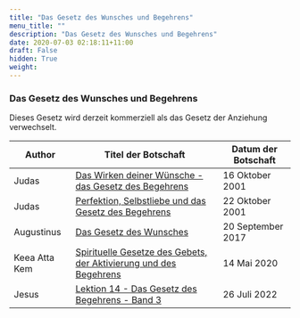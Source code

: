 ```yaml
---
title: "Das Gesetz des Wunsches und Begehrens"
menu_title: ""
description: "Das Gesetz des Wunsches und Begehrens"
date: 2020-07-03 02:18:11+11:00
draft: False
hidden: True
weight:
---
```

### Das Gesetz des Wunsches und Begehrens

Dieses Gesetz wird derzeit kommerziell als das Gesetz der Anziehung verwechselt.

**Author** | **Titel der Botschaft** | **Datum der Botschaft**
---|---|---
Judas | [Das Wirken deiner Wünsche - das Gesetz des Begehrens](/aktuelle-botschaften/aktuelle-botschaften-in-reihenfolge-des-datums/aktuelle-botschaften-2001/das-wirken-deiner-wuensche-das-gesetz-des-begehrens-hr-judas-16-oktober-2001/) | 16 Oktober 2001
Judas | [Perfektion, Selbstliebe und das Gesetz des Begehrens](/aktuelle-botschaften/aktuelle-botschaften-in-reihenfolge-des-datums/aktuelle-botschaften-2001/perfektion-selbstliebe-und-das-gesetz-des-begehrens-hr-judas-22-oktober-2001/) | 22 Oktober 2001
Augustinus | [Das Gesetz des Wunsches](/aktuelle-botschaften/aktuelle-botschaften-in-reihenfolge-des-datums/aktuelle-botschaften-2017/das-gesetz-des-wunsches-af-augustinus-20-september-2017/) | 20 September 2017
Keea Atta Kem | [Spirituelle Gesetze des Gebets, der Aktivierung und des Begehrens](/aktuelle-botschaften/aktuelle-botschaften-in-reihenfolge-des-datums/aktuelle-botschaften-2020/spirituelle-gesetze-des-gebets-der-aktivierung-und-des-begehrens-mc-keea-atta-kem-14-mai-2020/) | 14 Mai 2020
Jesus | [Lektion 14 - Das Gesetz des Begehrens - Band 3](/aktuelle-botschaften/aktuelle-botschaften-in-reihenfolge-des-datums/aktuelle-botschaften-2022/lektion-14-das-gesetz-des-begehrens-band-3-af-jesus-26-juli-2022/) | 26 Juli 2022
